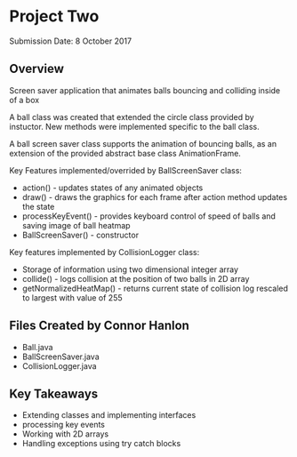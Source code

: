 # Project Two
Submission Date: 8 October 2017

## Overview
Screen saver application that animates balls bouncing and colliding inside of a box

A ball class was created that extended the circle class provided by instuctor. New methods 
were implemented specific to the ball class.

A ball screen saver class supports the animation of bouncing balls, as an extension of the 
provided abstract base class AnimationFrame. 

Key Features implemented/overrided by BallScreenSaver class:
  * action() - updates states of any animated objects
  * draw() - draws the graphics for each frame after action method updates the state
  * processKeyEvent() - provides keyboard control of speed of balls and saving image of ball heatmap
  * BallScreenSaver() - constructor
  
Key features implemented by CollisionLogger class:
  * Storage of information using two dimensional integer array
  * collide() - logs collision at the position of two balls in 2D array
  * getNormalizedHeatMap() - returns current state of collision log rescaled to largest with value of 255


## Files Created by Connor Hanlon
* Ball.java
* BallScreenSaver.java
* CollisionLogger.java

## Key Takeaways
  * Extending classes and implementing interfaces
  * processing key events
  * Working with 2D arrays
  * Handling exceptions using try catch blocks

